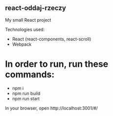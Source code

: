 ## react-oddaj-rzeczy
My small React project

Technologies used: 

- React (react-components, react-scroll)
- Webpack

# In order to run, run these commands:

- npm i
- npm run build
- npm run start


In your browser, open http://localhost:3001/#/
